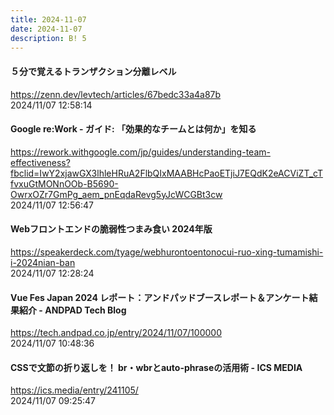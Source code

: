 ```yaml
---
title: 2024-11-07
date: 2024-11-07
description: B! 5
---
```


#### ５分で覚えるトランザクション分離レベル
https://zenn.dev/levtech/articles/67bedc33a4a87b<br>
2024/11/07 12:58:14<br>


#### Google re:Work - ガイド: 「効果的なチームとは何か」を知る
https://rework.withgoogle.com/jp/guides/understanding-team-effectiveness?fbclid=IwY2xjawGX3lhleHRuA2FlbQIxMAABHcPaoETjiJ7EQdK2eACViZT_cTfvxuGtMONnOOb-B5690-OwrxOZr7GmPg_aem_pnEqdaRevg5yJcWCGBt3cw<br>
2024/11/07 12:56:47<br>


#### Webフロントエンドの脆弱性つまみ食い 2024年版
https://speakerdeck.com/tyage/webhurontoentonocui-ruo-xing-tumamishi-i-2024nian-ban<br>
2024/11/07 12:28:24<br>


#### Vue Fes Japan 2024 レポート：アンドパッドブースレポート＆アンケート結果紹介 - ANDPAD Tech Blog
https://tech.andpad.co.jp/entry/2024/11/07/100000<br>
2024/11/07 10:48:36<br>


#### CSSで文節の折り返しを！ br・wbrとauto-phraseの活用術 - ICS MEDIA
https://ics.media/entry/241105/<br>
2024/11/07 09:25:47<br>


